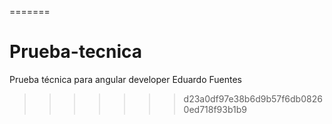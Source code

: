 =======
# Prueba-tecnica
Prueba técnica para angular developer Eduardo Fuentes
>>>>>>> d23a0df97e38b6d9b57f6db08260ed718f93b1b9
